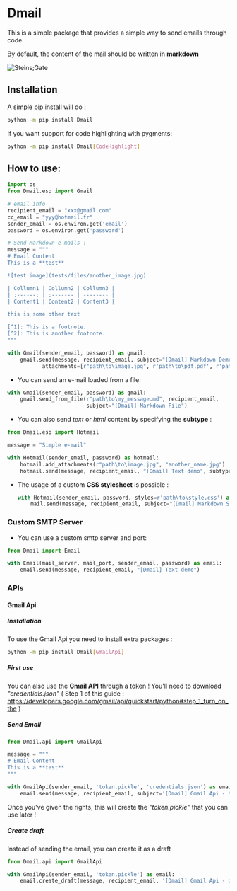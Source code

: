# Dmail

This is a simple package that provides a simple way to send emails through code.

By default, the content of the mail should be written  in **markdown**

![Steins;Gate](https://media.giphy.com/media/jGJWV3AnjiC4M/giphy.gif)

## Installation

A simple pip install will do :

```bash
python -m pip install Dmail
```
If you want support for code highlighting with pygments:
```bash
python -m pip install Dmail[CodeHighlight]
```

## How to use:

```python
import os
from Dmail.esp import Gmail

# email info
recipient_email = "xxx@gmail.com"
cc_email = "yyy@hotmail.fr"
sender_email = os.environ.get('email')
password = os.environ.get('password')

# Send Markdown e-mails :
message = """
# Email Content
This is a **test**

![test image](tests/files/another_image.jpg)

| Collumn1 | Collumn2 | Collumn3 |
| :------: | :------- | -------- |
| Content1 | Content2 | Content3 |

this is some other text

[^1]: This is a footnote.
[^2]: This is another footnote.
"""

with Gmail(sender_email, password) as gmail:
    gmail.send(message, recipient_email, subject="[Dmail] Markdown Demo", cc=cc_email,
           attachments=[r"path\to\image.jpg", r'path\to\pdf.pdf', r'path\to\text.txt'])
```
- You can send an e-mail loaded from a file:
```python
with Gmail(sender_email, password) as gmail:
    gmail.send_from_file(r"path\to\my_message.md", recipient_email, 
                         subject="[Dmail] Markdown File")
```

- You can also send *text* or *html* content by specifying the **subtype** :

```python
from Dmail.esp import Hotmail

message = "Simple e-mail"

with Hotmail(sender_email, password) as hotmail:
    hotmail.add_attachments(r"path\to\image.jpg", "another_name.jpg")
    hotmail.send(message, recipient_email, "[Dmail] Text demo", subtype='text')
```

- The usage of a custom **CSS stylesheet** is possible :

  ```python
  with Hotmail(sender_email, password, styles=r'path\to\style.css') as mail:
      mail.send(message, recipient_email, subject="[Dmail] Markdown Style")
  ```
### Custom SMTP Server

- You can use a custom smtp server and port:
```python
from Dmail import Email

with Email(mail_server, mail_port, sender_email, password) as email:
    email.send(message, recipient_email, "[Dmail] Text demo")
```

### APIs

#### Gmail Api

##### Installation

To use the Gmail Api you need to install extra packages :

```bash
python -m pip install Dmail[GmailApi]
```

##### First use

You can also use the **Gmail API** through a token !
You'll need to download *"credentials.json"* ( Step 1 of this guide : https://developers.google.com/gmail/api/quickstart/python#step_1_turn_on_the ) 

##### Send Email

```python
from Dmail.api import GmailApi

message = """
# Email Content
This is a **test**
"""

with GmailApi(sender_email, 'token.pickle', 'credentials.json') as email:
    email.send(message, recipient_email, subject='[Dmail] Gmail Api - test')
```

Once you've given the rights, this will create the "*token.pickle*" that you can use later !

##### Create draft
Instead of sending the email, you can create it as a draft
```python
from Dmail.api import GmailApi

with GmailApi(sender_email, 'token.pickle') as email:
    email.create_draft(message, recipient_email, '[Dmail] Gmail Api - draft')
```

